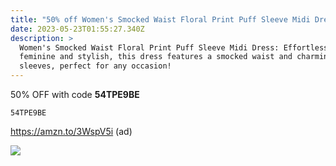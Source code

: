 ```yaml
---
title: "50% off Women's Smocked Waist Floral Print Puff Sleeve Midi Dress "
date: 2023-05-23T01:55:27.340Z
description: >
  Women's Smocked Waist Floral Print Puff Sleeve Midi Dress: Effortlessly
  feminine and stylish, this dress features a smocked waist and charming puff
  sleeves, perfect for any occasion!
---
```

50% OFF with code **54TPE9BE** 

<pre><code class="language-js" data-prismjs-copy="Click to Copy">54TPE9BE</code></pre>
https://amzn.to/3WspV5i
(ad)

<!--StartFragment-->

![](https://m.media-amazon.com/images/I/918+r3RwdYL._AC_UX569_.jpg)

<!--EndFragment-->